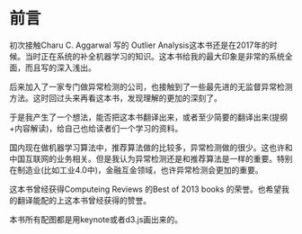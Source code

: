 # 前言

初次接触Charu C. Aggarwal 写的 Outlier Analysis这本书还是在2017年的时候。当时正在系统的补全机器学习的知识。这本书给我的最大印象是非常的系统全面，而且写的深入浅出。

后来加入了一家专门做异常检测的公司，也接触到了一些最先进的无监督异常检测方法。这时回过头来再看这本书，发现理解的更加的深刻了。

于是我产生了一个想法，能否把这本书翻译出来，或者至少简要的翻译出来(提纲+内容解读)，给自己也给读者们一个学习的资料。

国内现在做机器学习算法中，推荐算法做的比较多，异常检测做的很少。这也许和中国互联网的业务相关。但是我认为异常检测还是和推荐算法是一样的重要。特别在制造业(比如工业4.0中)，金融互金领域，也许异常检测会更加的重要。

这本书曾经获得Computeing Reviews 的Best of 2013 books 的荣誉。也希望我的翻译能配的上这本书曾经获得的赞誉。

本书所有配图都是用keynote或者d3.js画出来的。